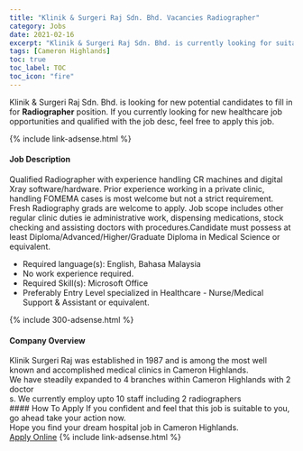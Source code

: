 ```yaml
---
title: "Klinik & Surgeri Raj Sdn. Bhd. Vacancies Radiographer" 
category: Jobs 
date: 2021-02-16 
excerpt: "Klinik & Surgeri Raj Sdn. Bhd. is currently looking for suitable person to fill in the Radiographer which positioned at Cameron Highlands" 
tags: [Cameron Highlands] 
toc: true 
toc_label: TOC 
toc_icon: "fire" 
--- 
```


<p>Klinik & Surgeri Raj Sdn. Bhd. is looking for new potential candidates to fill in for <b>Radiographer</b> position. If you currently looking for new healthcare job opportunities and qualified with the job desc, feel free to apply this job.
</p>{% include link-adsense.html %} 
<div><div><h4>Job Description</h4></div><div><div><span><div><div>Qualified Radiographer with experience handling CR machines and digital Xray software/hardware. Prior experience working in a private clinic, handling FOMEMA cases is most welcome but not a strict requirement. Fresh Radiography grads are welcome to apply. Job scope includes other regular clinic duties ie administrative work, dispensing medications, stock checking and assisting doctors with procedures.Candidate must possess at least Diploma/Advanced/Higher/Graduate Diploma in Medical Science or equivalent.</div><ul><li>Required language(s):&#160;English, Bahasa Malaysia</li><li>No work experience required.</li><li>Required Skill(s): Microsoft Office</li><li>Preferably Entry Level specialized in Healthcare - Nurse/Medical Support &amp; Assistant or equivalent.</li></ul></div></span></div></div></div> 
{% include 300-adsense.html %} 
<div><div><h4>Company Overview</h4></div><div><div><span><div><div>Klinik Surgeri Raj was established in 1987 and is among the most well known and accomplished medical clinics in Cameron Highlands.<br>
We have steadily expanded to 4 branches within Cameron Highlands with 2 doctor</div>
<div>s. We currently employ upto 10 staff including 2 radiographers</div></div></span></div></div></div> 
#### How To Apply 
If you confident and feel that this job is suitable to you, go ahead take your action now. <br/> 
Hope you find your dream hospital job in Cameron Highlands. <br/> 
<a href="https://www.jobstreet.com.my/en/job/radiographer-4481669?jobId=jobstreet-my-job-4481669" class="btn btn--warning" target="_blank" rel="nofollow noopenner">Apply Online</a> 
{% include link-adsense.html %} 